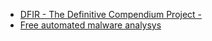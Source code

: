 - [DFIR - The Definitive Compendium Project - ](http://aboutdfir.com/)
- [Free automated malware analysys](https://www.reverse.it/)
